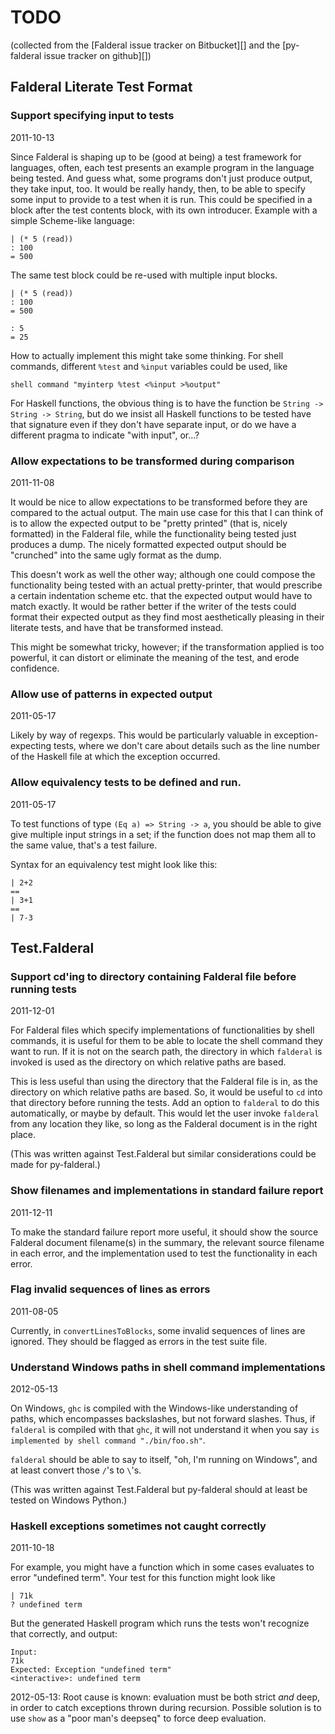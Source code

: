 TODO
====

(collected from the [Falderal issue tracker on Bitbucket][] and the
[py-falderal issue tracker on github][])

Falderal Literate Test Format
-----------------------------

### Support specifying input to tests

2011-10-13

Since Falderal is shaping up to be (good at being) a test framework for
languages, often, each test presents an example program in the language
being tested. And guess what, some programs don't just produce output,
they take input, too. It would be really handy, then, to be able to specify
some input to provide to a test when it is run. This could be specified in a
block after the test contents block, with its own introducer. Example with
a simple Scheme-like language:

    | (* 5 (read))
    : 100
    = 500

The same test block could be re-used with multiple input blocks.

    | (* 5 (read))
    : 100
    = 500

    : 5
    = 25

How to actually implement this might take some thinking. For shell commands,
different `%test` and `%input` variables could be used, like

    shell command "myinterp %test <%input >%output"

For Haskell functions, the obvious thing is to have the function be
`String -> String -> String`, but do we insist all Haskell functions to be
tested have that signature even if they don't have separate input, or do we
have a different pragma to indicate "with input", or...?

### Allow expectations to be transformed during comparison

2011-11-08

It would be nice to allow expectations to be transformed before they are
compared to the actual output. The main use case for this that I can think of
is to allow the expected output to be "pretty printed" (that is, nicely
formatted) in the Falderal file, while the functionality being tested just
produces a dump. The nicely formatted expected output should be "crunched"
into the same ugly format as the dump.

This doesn't work as well the other way; although one could compose the
functionality being tested with an actual pretty-printer, that would
prescribe a certain indentation scheme etc. that the expected output would
have to match exactly. It would be rather better if the writer of the tests
could format their expected output as they find most aesthetically pleasing
in their literate tests, and have that be transformed instead.

This might be somewhat tricky, however; if the transformation applied is
too powerful, it can distort or eliminate the meaning of the test, and erode
confidence.

### Allow use of patterns in expected output

2011-05-17

Likely by way of regexps. This would be particularly valuable in
exception-expecting tests, where we don't care about details such as the
line number of the Haskell file at which the exception occurred.

### Allow equivalency tests to be defined and run.

2011-05-17

To test functions of type `(Eq a) => String -> a`, you should be able to
give give multiple input strings in a set; if the function does not map
them all to the same value, that's a test failure.

Syntax for an equivalency test might look like this:

    | 2+2
    ==
    | 3+1
    ==
    | 7-3


Test.Falderal
-------------

### Support cd'ing to directory containing Falderal file before running tests

2011-12-01

For Falderal files which specify implementations of functionalities by shell
commands, it is useful for them to be able to locate the shell command
they want to run. If it is not on the search path, the directory in which
`falderal` is invoked is used as the directory on which relative paths are
based.

This is less useful than using the directory that the Falderal file is in,
as the directory on which relative paths are based. So, it would be useful
to `cd` into that directory before running the tests. Add an option to
`falderal` to do this automatically, or maybe by default. This would let
the user invoke `falderal` from any location they like, so long as the
Falderal document is in the right place.

(This was written against Test.Falderal but similar considerations could
be made for py-falderal.)

### Show filenames and implementations in standard failure report

2011-12-11

To make the standard failure report more useful, it should show the source
Falderal document filename(s) in the summary, the relevant source filename
in each error, and the implementation used to test the functionality in
each error.

### Flag invalid sequences of lines as errors

2011-08-05

Currently, in `convertLinesToBlocks`, some invalid sequences of lines are
ignored. They should be flagged as errors in the test suite file.

### Understand Windows paths in shell command implementations

2012-05-13

On Windows, `ghc` is compiled with the Windows-like understanding of paths,
which encompasses backslashes, but not forward slashes. Thus, if `falderal`
is compiled with that `ghc`, it will not understand it when you say
`is implemented by shell command "./bin/foo.sh"`.

`falderal` should be able to say to itself, "oh, I'm running on Windows", and
at least convert those `/`'s to `\`'s.

(This was written against Test.Falderal but py-falderal should at least be
tested on Windows Python.)

### Haskell exceptions sometimes not caught correctly

2011-10-18

For example, you might have a function which in some cases evaluates to
error "undefined term". Your test for this function might look like

    | 71k
    ? undefined term

But the generated Haskell program which runs the tests won't recognize
that correctly, and output:

    Input:
    71k
    Expected: Exception "undefined term"
    <interactive>: undefined term

2012-05-13: Root cause is known: evaluation must be both strict *and* deep,
in order to catch exceptions thrown during recursion. Possible solution is to
use `show` as a "poor man's deepseq" to force deep evaluation.
